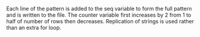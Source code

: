 Each line of the pattern is added to the seq variable to form the full pattern and is written to the file. The counter variable first increases by 2 from 1 to half of number of rows then decreases. Replication of strings is used rather than an extra for loop.